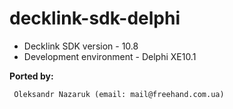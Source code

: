 # decklink-sdk-delphi

* Decklink SDK version - 10.8<br>
* Development environment - Delphi XE10.1<br>

<b>Ported by:</b>
```
 Oleksandr Nazaruk (email: mail@freehand.com.ua)
```